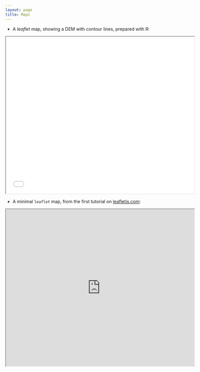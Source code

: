 ```yaml
---
layout: page
title: Maps
---
```


- A *leaflet* map, showing a DEM with contour lines, prepared with R:

<iframe src="/maps/haifa_dem.html" height="500" width="600"> </iframe>

- A minimal `leaflet` map, from the first tutorial on <a href="http://leafletjs.com/examples.html">leafletjs.com</a>:

<iframe src="https://rawgit.com/michaeldorman/leaflet-minimal/gh-pages/index.html" height="500" width="600"> </iframe>
